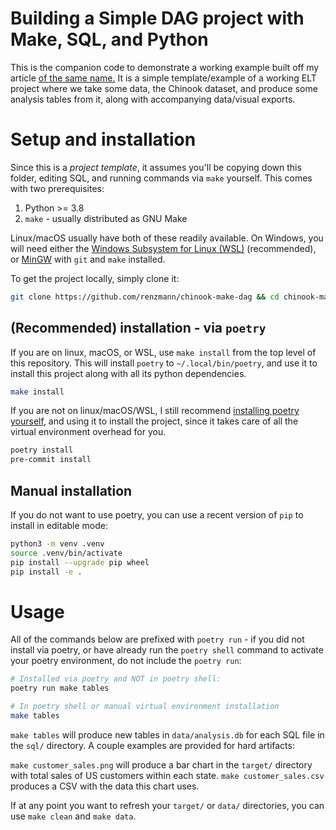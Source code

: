 # Building a Simple DAG project with Make, SQL, and Python

This is the companion code to demonstrate a working example built
off my article [of the same name.][dag-article]  It is a simple template/example
of a working ELT project where we take some data, the Chinook dataset, and
produce some analysis tables from it, along with accompanying data/visual
exports.

[dag-article]: <https://robbmann.io/posts/make_dag> "Explanatory article on my blog"

# Setup and installation

Since this is a _project template_, it assumes you'll be copying down this
folder, editing SQL, and running commands via `make` yourself.  This comes with two prerequisites:

1. Python >= 3.8
2. `make` - usually distributed as GNU Make

Linux/macOS usually have both of these readily available.  On Windows, you will
need either the [Windows Subsystem for Linux
(WSL)](https://docs.microsoft.com/en-us/windows/wsl/install) (recommended), or
[MinGW](https://www.mingw-w64.org/) with `git` and `make` installed.

To get the project locally, simply clone it:

```sh
git clone https://github.com/renzmann/chinook-make-dag && cd chinook-make-dag
```

## (Recommended) installation - via `poetry`

If you are on linux, macOS, or WSL, use `make install` from the top level of this repository.
This will install `poetry` to `~/.local/bin/poetry`, and use it to install this project along with
all its python dependencies.

```sh
make install
```

If you are not on linux/macOS/WSL, I still recommend [installing poetry
yourself](https://python-poetry.org/docs/master/#installing-with-the-official-installer),
and using it to install the project, since it takes care of all the virtual
environment overhead for you.

```sh
poetry install
pre-commit install
```

## Manual installation

If you do not want to use poetry, you can use a
recent version of `pip` to install in editable mode:

```sh
python3 -m venv .venv
source .venv/bin/activate
pip install --upgrade pip wheel
pip install -e .
```

# Usage

All of the commands below are prefixed with `poetry run` - if you did not
install via poetry, or have already run the `poetry shell` command to activate
your poetry environment, do not include the `poetry run`:

```sh
# Installed via poetry and NOT in poetry shell:
poetry run make tables

# In poetry shell or manual virtual environment installation
make tables
```
`make tables` will produce new tables in `data/analysis.db` for each SQL file in
the `sql/` directory.  A couple examples are provided for hard artifacts:

`make customer_sales.png` will produce a bar chart in the `target/` directory
with total sales of US customers within each state.  `make customer_sales.csv`
produces a CSV with the data this chart uses.

If at any point you want to refresh your `target/` or `data/` directories, you
can use `make clean` and `make data`.
